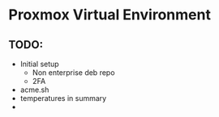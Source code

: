 # Proxmox Virtual Environment

## TODO: 
- Initial setup
  - Non enterprise deb repo
  - 2FA
- acme.sh
- temperatures in summary
- 
